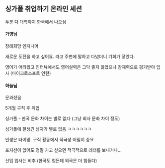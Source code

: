 ## 싱가폴 취업하기 온라인 세션

두분 다 대학까지 한국에서 나오심

#### 가영님

장래희망 엔지니어

새로운 도전을 하고 싶어요. 라고 주변에 말하고 다녔더니 기회가 닿았다.

영어가 어려웠고 인터뷰에서도 영어실력은 그닥 좋지 않았으나 잠재력으로 평가받아 입사 (마이크로소프트 인턴)

#### 하늘님

문과셨음

5개월 구직 후 취업

싱가폴 - 한국 문화 차이는 별로 없다 (그냥 회사 문화 차이 정도)



싱가폴에 잘생긴 남자가 별로 없음 ㅋㅋㅋㅋㅋㅋ

인생은 타이밍. 구직 활동에서 적극성 어필이 중요

포지션이 없어도 정말 가고 싶으면 적극적으로 레터를 보내거나...

신입 입사는 비추 (한국도 힘든데 외국은 더 힘들다)